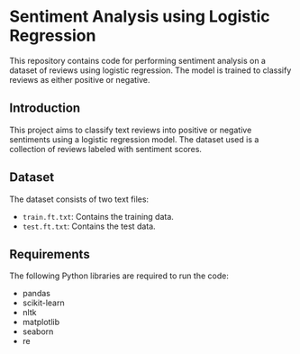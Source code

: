# Sentiment Analysis using Logistic Regression

This repository contains code for performing sentiment analysis on a dataset of reviews using logistic regression. The model is trained to classify reviews as either positive or negative.

## Introduction

This project aims to classify text reviews into positive or negative sentiments using a logistic regression model. The dataset used is a collection of reviews labeled with sentiment scores.

## Dataset

The dataset consists of two text files:
- `train.ft.txt`: Contains the training data.
- `test.ft.txt`: Contains the test data.

## Requirements

The following Python libraries are required to run the code:
- pandas
- scikit-learn
- nltk
- matplotlib
- seaborn
- re



